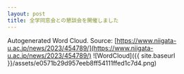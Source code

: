 ```yaml
---
layout: post
title: 全学同窓会との懇談会を開催しました
---
```

Autogenerated Word Cloud.
Source\: [https://www.niigata-u.ac.jp/news/2023/454789/](https://www.niigata-u.ac.jp/news/2023/454789/)
![WordCloud]({{ site.baseurl }}/assets/e0571b29d957eeb8ff54111ffed1c7d4.png)
